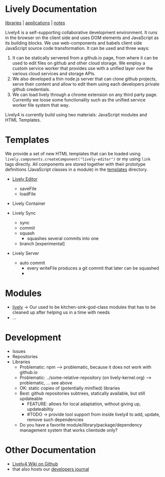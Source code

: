 # Lively Documentation

[libraries](libraries.md) | [applications](applications.md) | [notes](notes.md)


Lively4 is a self-supporting collaborative development environment. It runs in the browser on the client side and uses DOM elements and JavaScript as its building blocks. We use web-components and babels client side JavaScript source code transformation. It can be used and three ways:

1. It can be statically servered from a github.io page, from where it can be used to edit files on github and other cloud storage. We employ a custom service worker that provides use with a unified layer over the various cloud services and storage APIs. 
2. We also developed a thin node.js server that can clone github projects, serve their content and allow to edit them using each developers private github credentials.
3. We can load lively through a chrome extension on any third party page. Currently we loose some functionality such as the unified service worker file system that way. 

Lively4 is currently build using two materials: JavaScript modules and HTML Templates. 

# Templates

We provide a set of new HTML templates that can be loaded using ``lively.components.createComponent("lively-editor")`` or my using ``link`` tags directly. 
All components are stored together with their prototype definitions (JavaScript classes in a module) in the [templates](../templates/) directory. 

- [Lively Editor](../templates/lively-editor.html)
  - saveFile
  - loadFile
- Lively Container
- Lively Sync
  - sync
  - commit
  - squash
    - squashes several commits into one
  - branch [experimental]


- Lively Server
  - auto commit
      - every writeFile produces a git commit that later can be squashed
      - 

# Modules

- [lively](../src/client/lively.js) -> Our used to be kitchen-sink-god-class modules that has to be cleaned up after helping us in a time with needs
- ...

# Development

- Issues
- Repositories
- Libraries 
  - Problematic: npm --> problematic, because it does not work with github.io
  - Problematic: ../some-relative-repository (on lively-kernel.org) --> problematic, ... see above
  - OK: static copies of (potentially minified) libraries
  - Best: github repositories subtrees, statically available, but still updateable
    - FEATURE: allows for local adaptation, without giving up, updateabiltiy 
    - #TODO -> provide tool support from inside lively4 to add, update, remove such dependencies
  - Do you have a favorite module/library/package/dependency management system that works clientside only?

# Other Documentation
- [Lively4 Wiki on Github](https://lively-kernel.org/lively4/Lively4.wiki/Home.md)
- that also hosts our [developers journal](https://lively-kernel.org/lively4/Lively4.wiki/Journal.md)
